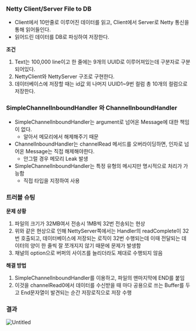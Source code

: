 ### Netty Client/Server File to DB
- Client에서 10만줄로 이루어진 데이터를 읽고, Client에서 Server로 Netty 통신을 통해 읽어들인다.
- 읽어드린 데이터를 DB로 파싱하여 저장한다.

**조건**
1. Text는 100,000 line이고 한 줄에는 9개의 UUID로 이루어져있는데 구분자로 구분되어있다.
2. NettyClient와 NettyServer 구조로 구현한다.
3. 데이터베이스에 저장할 때는 id값 외 나머지 UUID1~9번 컬럼 총 10개의 컬럼으로 저장한다.


### SimpleChannelInboundHandler 와 ChannelInboundHandler
- SimpleChannelInboundHandler는 argument로 넘어온 Message에 대한 책임이 없다.
  - 알아서 메모리에서 해제해주기 때문
- ChannelInboundHandler는 channelRead 메서드를 오버라이딩하면, 인자로 넘어온 Message는 직접 해제해야한다.
  - 안그럴 경우 메모리 Leak 발생
- SimpleChannelInboundHandler는 특정 유형의 메시지만 명시적으로 처리가 가능함
  - 직접 타입을 지정하여 사용

### 트러블 슈팅

**문제 상황**

1. 파일의 크기가 32MB여서 전송시 1MB씩 32번 전송되는 현상
2. 위와 같은 현상으로 인해 NettyServer쪽에서는 Handler의 readComplete이 32번 호출되고, 데이터베이스에 저장되는 로직이 32번 수행되는데 이때 전달되는 데이터의 양이 한 줄씩 잘 쪼개지지 않기 때문에 문제가 발생함
3. 채널의 option으로 버퍼의 사이즈를 늘리더라도 제대로 수행되지 않음

**해결 방법**

1. SimpleChannelInboundHandler를 이용하고, 파일의 맨마지막에 END를 붙임
2. 이것을 channelRead0에서 데이터를 수신받을 때 마다 공용으로 쓰는 Buffer를 두고 End문자열이 발견되는 순간 저장로직으로 저장 수행

### 결과
![Untitled](https://github.com/Hchanghyeon/programming-learn/assets/92444744/e0895122-189e-4f04-87d7-de8671f9cb8e)
